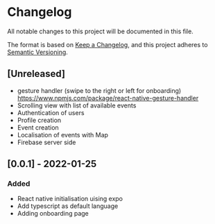 # Changelog

All notable changes to this project will be documented in this file.

The format is based on [Keep a Changelog](https://keepachangelog.com/en/1.0.0/),
and this project adheres to [Semantic Versioning](https://semver.org/spec/v2.0.0.html).

## [Unreleased]


- gesture handler (swipe to the right or left for onboarding) https://www.npmjs.com/package/react-native-gesture-handler
- Scrolling view with list of available events
- Authentication of users
- Profile creation
- Event creation
- Localisation of events with Map
- Firebase server side

## [0.0.1] - 2022-01-25

### Added

- React native initialisation uising expo
- Add typescript as default language
- Adding onboarding page